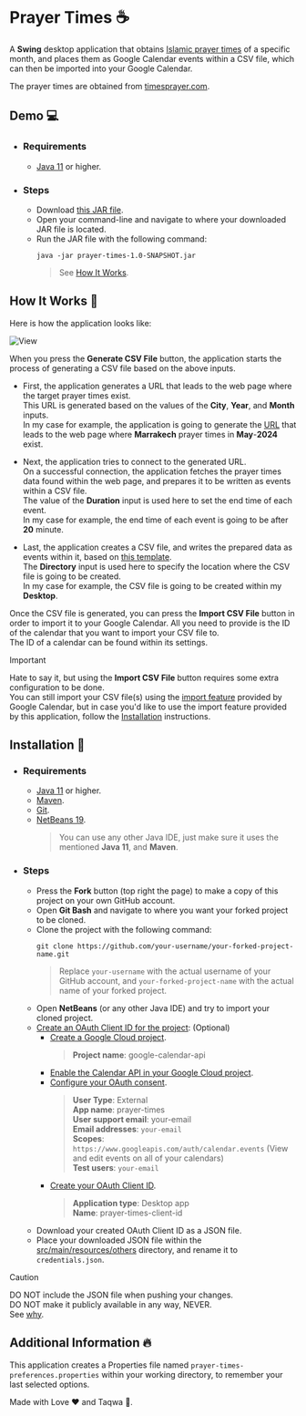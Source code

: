 # Prayer Times ☕

A **Swing** desktop application that obtains 
[Islamic prayer times](https://en.wikipedia.org/wiki/Salah_times) 
of a specific month, and places them as Google Calendar events within a CSV file, 
which can then be imported into your Google Calendar. </br>

The prayer times are obtained from 
[timesprayer.com](https://timesprayer.com/en/). </br>

## Demo 💻

- ### Requirements

  - [Java 11](https://docs.aws.amazon.com/corretto/latest/corretto-11-ug/downloads-list.html) or higher.

- ### Steps

  - Download [this JAR file](https://github.com/arzak21st/prayer-times/releases/download/v1.0-SNAPSHOT/prayer-times-1.0-SNAPSHOT.jar).
  - Open your command-line and navigate to where your downloaded JAR file is located.
  - Run the JAR file with the following command:
      ```
      java -jar prayer-times-1.0-SNAPSHOT.jar
      ```
      > See [How It Works](#how-it-works-). </br>

## How It Works 📄

Here is how the application looks like: </br>

  ![View](https://github.com/arzak21st/prayer-times/assets/95937352/8e5490df-d9fe-4043-b7e5-30e2ed4aa2a6)

When you press the **Generate CSV File** button, the application starts the process of generating a CSV file based on the above inputs. </br>

- First, the application generates a URL that leads to the web page where the target prayer times exist. </br>
This URL is generated based on the values of the **City**, **Year**, and **Month** inputs. </br>
In my case for example, the application is going to generate the 
[URL](https://timesprayer.com/en/list-prayer-in-marrakech-2024-5.html) 
that leads to the web page where **Marrakech** prayer times in **May**-**2024** exist. </br>

- Next, the application tries to connect to the generated URL. </br>
On a successful connection, the application fetches the prayer times data found within the web page, and prepares it to be written as events within a CSV file. </br>
The value of the **Duration** input is used here to set the end time of each event. </br>
In my case for example, the end time of each event is going to be after **20** minute. </br>

- Last, the application creates a CSV file, and writes the prepared data as events within it, based on 
[this template](https://docs.google.com/spreadsheets/d/1k0eJMoytqFNn6G2QS3cEo2Of350lKF6x3gbEvbfMnkA/edit#gid=1). </br>
The **Directory** input is used here to specify the location where the CSV file is going to be created. </br>
In my case for example, the CSV file is going to be created within my **Desktop**. </br>

Once the CSV file is generated, you can press the **Import CSV File** button in order to import it to your Google Calendar. 
All you need to provide is the ID of the calendar that you want to import your CSV file to. </br>
The ID of a calendar can be found within its settings. </br>

> [!IMPORTANT]
> Hate to say it, but using the **Import CSV File** button requires some extra configuration to be done. </br>
> You can still import your CSV file(s) using the 
> [import feature](https://support.google.com/calendar/answer/37118?hl=en&co=GENIE.Platform%3DDesktop) 
> provided by Google Calendar, but in case you'd like to use the import feature provided by this application, follow the 
> [Installation](#installation-) 
> instructions. </br>

## Installation 🔌

- ### Requirements

  - [Java 11](https://docs.aws.amazon.com/corretto/latest/corretto-11-ug/downloads-list.html) or higher.
  - [Maven](https://maven.apache.org/download.cgi).
  - [Git](https://git-scm.com/downloads).
  - [NetBeans 19](https://netbeans.apache.org/front/main/download/nb19/).
    > You can use any other Java IDE, just make sure it uses the mentioned **Java 11**, and **Maven**. </br>

- ### Steps

  - Press the **Fork** button (top right the page) to make a copy of this project on your own GitHub account.
  - Open **Git Bash** and navigate to where you want your forked project to be cloned.
  - Clone the project with the following command:
      ```
      git clone https://github.com/your-username/your-forked-project-name.git
      ```
      > Replace `your-username` with the actual username of your GitHub account, and `your-forked-project-name` with the actual name of your forked project. </br>
  - Open **NetBeans** (or any other Java IDE) and try to import your cloned project.
  - [Create an OAuth Client ID for the project](https://developers.google.com/workspace/guides/get-started): (Optional)
      - [Create a Google Cloud project](https://console.cloud.google.com/projectcreate).
        > **Project name**: google-calendar-api </br>
      - [Enable the Calendar API in your Google Cloud project](https://console.cloud.google.com/apis/library/calendar-json.googleapis.com).
      - [Configure your OAuth consent](https://console.cloud.google.com/apis/credentials/consent).
        > **User Type**: External </br>
        > **App name**: prayer-times </br>
        > **User support email**: your-email </br>
        > **Email addresses**: `your-email` </br>
        > **Scopes**: `https://www.googleapis.com/auth/calendar.events` (View and edit events on all of your calendars) </br>
        > **Test users**: `your-email` </br>
      - [Create your OAuth Client ID](https://console.cloud.google.com/apis/credentials/oauthclient).
        > **Application type**: Desktop app </br>
        > **Name**: prayer-times-client-id </br>
  - Download your created OAuth Client ID as a JSON file.
  - Place your downloaded JSON file within the
  [src/main/resources/others](https://github.com/arzak21st/prayer-times/tree/main/src/main/resources/others) 
  directory, and rename it to `credentials.json`.

> [!CAUTION]
> DO NOT include the JSON file when pushing your changes. </br>
> DO NOT make it publicly available in any way, NEVER. </br>
> See
> [why](https://developers.google.com/terms#b_confidential_matters). </br>

## Additional Information 🔥

This application creates a Properties file named `prayer-times-preferences.properties` within your working directory, 
to remember your last selected options. </br>

Made with Love ❤️ and Taqwa 📿. </br>
